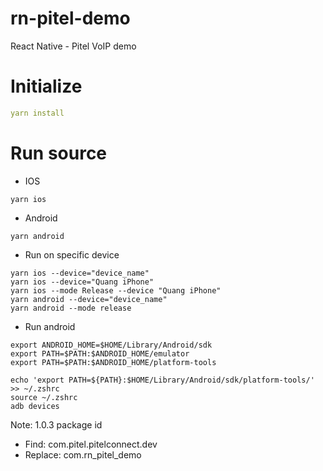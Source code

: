 # rn-pitel-demo

React Native - Pitel VoIP demo

# Initialize

```yaml
yarn install
```

# Run source

- IOS

```
yarn ios
```

- Android

```
yarn android
```

- Run on specific device

```
yarn ios --device="device_name"
yarn ios --device="Quang iPhone"
yarn ios --mode Release --device "Quang iPhone"
yarn android --device="device_name"
yarn android --mode release
```

- Run android

```
export ANDROID_HOME=$HOME/Library/Android/sdk
export PATH=$PATH:$ANDROID_HOME/emulator
export PATH=$PATH:$ANDROID_HOME/platform-tools
```

```
echo 'export PATH=${PATH}:$HOME/Library/Android/sdk/platform-tools/' >> ~/.zshrc
source ~/.zshrc
adb devices
```

Note: 1.0.3 package id

- Find: com.pitel.pitelconnect.dev
- Replace: com.rn_pitel_demo
